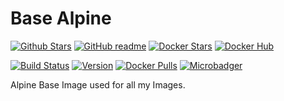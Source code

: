 # Base Alpine

[![Github Stars](https://img.shields.io/github/stars/supersandro2000/docker-images.svg?maxAge=43200&label=Github%20Stars)](https://github.com/SuperSandro2000/docker-images)
[![GitHub readme](https://img.shields.io/badge/GitHub-readme-blue.svg)](https://github.com/SuperSandro2000/docker-images/blob/master/base-alpine/README.md)
[![Docker Stars](https://img.shields.io/docker/stars/supersandro2000/base-alpine.svg?label=Docker%20Stars&maxAge=43200)](https://hub.docker.com/r/supersandro2000/base-alpine/)
[![Docker Hub](https://img.shields.io/badge/Docker-hub-blue.svg)](https://hub.docker.com/r/supersandro2000/base-alpine/)

[![Build Status](https://img.shields.io/travis/SuperSandro2000/docker-images.svg?maxAge=43200)](https://travis-ci.org/SuperSandro2000/docker-images)
[![Version](https://img.shields.io/docker/v/supersandro2000/base-alpine.svg?label=Version&sort=date&maxAge=43200)](https://hub.docker.com/r/supersandro2000/base-alpine/)
[![Docker Pulls](https://img.shields.io/docker/pulls/supersandro2000/base-alpine.svg?label=Docker%20Pulls&maxAge=43200)](https://hub.docker.com/r/supersandro2000/base-alpine/)
[![Microbadger](https://images.microbadger.com/badges/image/supersandro2000/base-alpine.svg)](https://microbadger.com/images/supersandro2000/base-alpine)


Alpine Base Image used for all my Images.
